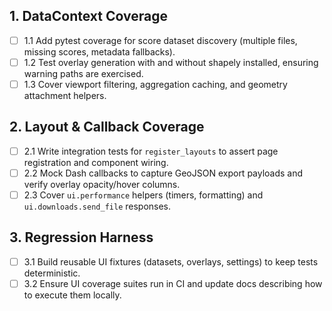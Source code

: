 ## 1. DataContext Coverage
- [ ] 1.1 Add pytest coverage for score dataset discovery (multiple files, missing scores, metadata fallbacks).
- [ ] 1.2 Test overlay generation with and without shapely installed, ensuring warning paths are exercised.
- [ ] 1.3 Cover viewport filtering, aggregation caching, and geometry attachment helpers.

## 2. Layout & Callback Coverage
- [ ] 2.1 Write integration tests for `register_layouts` to assert page registration and component wiring.
- [ ] 2.2 Mock Dash callbacks to capture GeoJSON export payloads and verify overlay opacity/hover columns.
- [ ] 2.3 Cover `ui.performance` helpers (timers, formatting) and `ui.downloads.send_file` responses.

## 3. Regression Harness
- [ ] 3.1 Build reusable UI fixtures (datasets, overlays, settings) to keep tests deterministic.
- [ ] 3.2 Ensure UI coverage suites run in CI and update docs describing how to execute them locally.
